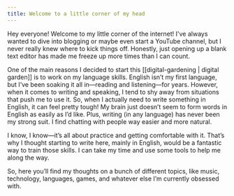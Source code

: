```yaml
---
title: Welcome to a little corner of my head
---
```


Hey everyone! Welcome to my little corner of the internet! I've always wanted to dive into blogging or maybe even start a YouTube channel, but I never really knew where to kick things off. Honestly, just opening up a blank text editor has made me freeze up more times than I can count.

One of the main reasons I decided to start this [[digital-gardening | digital garden]] is to work on my language skills. English isn’t my first language, but I’ve been soaking it all in—reading and listening—for years. However, when it comes to writing and speaking, I tend to shy away from situations that push me to use it. So, when I actually need to write something in English, it can feel pretty tough! My brain just doesn’t seem to form words in English as easily as I’d like. Plus, writing (in any language) has never been my strong suit. I find chatting with people way easier and more natural.

I know, I know—it’s all about practice and getting comfortable with it. That’s why I thought starting to write here, mainly in English, would be a fantastic way to train those skills. I can take my time and use some tools to help me along the way.

So, here you’ll find my thoughts on a bunch of different topics, like music, technology, languages, games, and whatever else I’m currently obsessed with.
